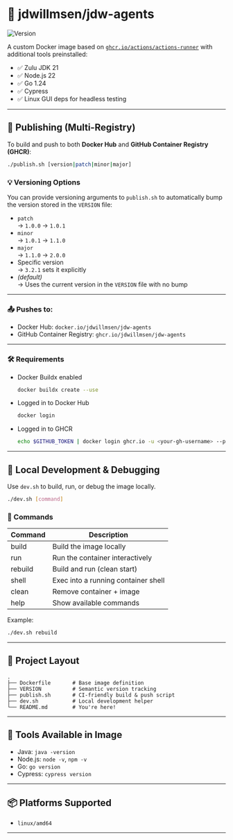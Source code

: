 # 🐳 jdwillmsen/jdw-agents

![Version](https://img.shields.io/badge/version-1.0.1-blue)

A custom Docker image based on [`ghcr.io/actions/actions-runner`](https://github.com/actions/runner) with additional tools preinstalled:

- ✅ Zulu JDK 21
- ✅ Node.js 22
- ✅ Go 1.24
- ✅ Cypress
- ✅ Linux GUI deps for headless testing

---

## 🚀 Publishing (Multi-Registry)

To build and push to both **Docker Hub** and **GitHub Container Registry (GHCR)**:

```bash
./publish.sh [version|patch|minor|major]
```

### 💡 Versioning Options

You can provide versioning arguments to `publish.sh` to automatically bump the version stored in the `VERSION` file:

- `patch`  
  → `1.0.0` → `1.0.1`
- `minor`  
  → `1.0.1` → `1.1.0`
- `major`  
  → `1.1.0` → `2.0.0`
- Specific version  
  → `3.2.1` sets it explicitly
- _(default)_  
  → Uses the current version in the `VERSION` file with no bump

---

### 📤 Pushes to:

- Docker Hub: `docker.io/jdwillmsen/jdw-agents`
- GitHub Container Registry: `ghcr.io/jdwillmsen/jdw-agents`

---

### 🛠 Requirements

- Docker Buildx enabled
  ```bash
  docker buildx create --use
  ```
- Logged in to Docker Hub
  ```bash
  docker login
  ```
- Logged in to GHCR
  ```bash
  echo $GITHUB_TOKEN | docker login ghcr.io -u <your-gh-username> --password-stdin
  ```

---

## 🧪 Local Development & Debugging

Use `dev.sh` to build, run, or debug the image locally.

```bash
./dev.sh [command]
```

### 🔧 Commands

| Command   | Description                          |
|-----------|--------------------------------------|
| build     | Build the image locally              |
| run       | Run the container interactively      |
| rebuild   | Build and run (clean start)          |
| shell     | Exec into a running container shell  |
| clean     | Remove container + image             |
| help      | Show available commands              |

Example:

```bash
./dev.sh rebuild
```

---

## 📁 Project Layout

```
.
├── Dockerfile       # Base image definition
├── VERSION          # Semantic version tracking
├── publish.sh       # CI-friendly build & push script
├── dev.sh           # Local development helper
└── README.md        # You're here!
```

---

## 🧰 Tools Available in Image

- Java: `java -version`
- Node.js: `node -v`, `npm -v`
- Go: `go version`
- Cypress: `cypress version`

---

## 📦 Platforms Supported

- `linux/amd64`

---
